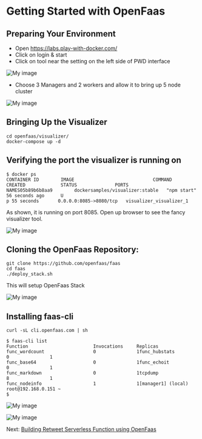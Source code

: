 # Getting Started with OpenFaas

## Preparing Your Environment

- Open https://labs.play-with-docker.com/
- Click on login & start
- Click on tool near the setting on the left side of PWD interface

![My image](http://collabnix.com/wp-content/uploads/2018/04/PWD1-1536x768.png)

- Choose 3 Managers and 2 workers and allow it to bring up 5 node cluster

![My image](http://collabnix.com/wp-content/uploads/2018/04/PWD2.png)


## Bringing Up the Visualizer

```
cd openfaas/visualizer/
docker-compose up -d
```

## Verifying the port the visualizer is running on

```
$ docker ps
CONTAINER ID        IMAGE                             COMMAND             CREATED             STATUS              PORTS                    NAMES05b89b6b8aa9        dockersamples/visualizer:stable   "npm start"         56 seconds ago      U
p 55 seconds       0.0.0.0:8085->8080/tcp   visualizer_visualizer_1
```

As shown, it is running on port 8085. Open up browser to see the fancy visualizer tool.

![My image](http://collabnix.com/wp-content/uploads/2018/04/PWD4.png)<br>



## Cloning the OpenFaas Repository:

```
git clone https://github.com/openfaas/faas
cd faas
./deploy_stack.sh
```

This will setup OpenFaas Stack

![My image](http://collabnix.com/wp-content/uploads/2018/04/PWD5.png)

## Installing faas-cli

```
curl -sL cli.openfaas.com | sh
```

```
$ faas-cli list
Function                        Invocations     Replicas
func_wordcount                  0               1func_hubstats                   0               1
func_base64                     0               1func_echoit                     0               1
func_markdown                   0               1tcpdump                         8               1
func_nodeinfo                   1               1[manager1] (local) root@192.168.0.151 ~
$
```
![My image](http://collabnix.com/wp-content/uploads/2018/04/PWD7.png)<br>

![My image](http://collabnix.com/wp-content/uploads/2018/04/PWD8.png)

Next: [Building Retweet Serverless Function using OpenFaas](https://github.com/ajeetraina/openfaas/tree/master/functions/retweet-bot/README.md)
